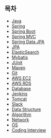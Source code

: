 ## 목차
* [Java](https://github.com/smpark1020/tech-interview/tree/master/Java)
* [Spring](https://github.com/smpark1020/tech-interview/tree/master/Spring)
* [Spring Boot](https://github.com/smpark1020/tech-interview/tree/master/Spring%20Boot)
* [Spring MVC](https://github.com/smpark1020/tech-interview/tree/master/Spring%20MVC)
* [Spring Data JPA](https://github.com/smpark1020/tech-interview/tree/master/Spring%20Data%20JPA#spring-data-jpa)
* [JPA](https://github.com/smpark1020/tech-interview/tree/master/JPA#jpa)
* [ElasticSearch](https://github.com/smpark1020/tech-interview/tree/master/ElasticSearch#elasticsearch)
* [Mybatis](https://github.com/smpark1020/tech-interview/tree/master/Mybatis#mybatis)
* [JUnit](https://github.com/smpark1020/tech-interview/tree/master/JUnit#junit)
* [Maven](https://github.com/smpark1020/tech-interview/tree/master/Maven#maven)
* [Git](https://github.com/smpark1020/tech-interview/tree/master/Git#git)
* [AWS EC2]()
* [AWS RDS]()
* [Database]()
* [Jenkins]()
* [Tomcat]()
* [Slack]()
* [Data Structure]()
* [Algorithm]()
* [Network]()
* [OS]()
* [Coding Interview](https://github.com/smpark1020/tech-interview/tree/master/Coding%20Interview)
